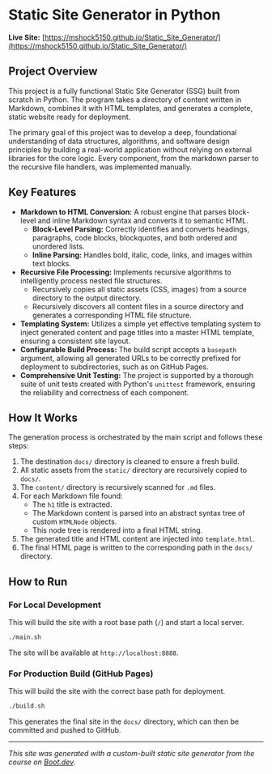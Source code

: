 # Static Site Generator in Python

**Live Site:** [https://mshock5150.github.io/Static_Site_Generator/](https://mshock5150.github.io/Static_Site_Generator/)

## Project Overview

This project is a fully functional Static Site Generator (SSG) built from scratch in Python. The program takes a directory of content written in Markdown, combines it with HTML templates, and generates a complete, static website ready for deployment.

The primary goal of this project was to develop a deep, foundational understanding of data structures, algorithms, and software design principles by building a real-world application without relying on external libraries for the core logic. Every component, from the markdown parser to the recursive file handlers, was implemented manually.

## Key Features

* **Markdown to HTML Conversion:** A robust engine that parses block-level and inline Markdown syntax and converts it to semantic HTML.
    * **Block-Level Parsing:** Correctly identifies and converts headings, paragraphs, code blocks, blockquotes, and both ordered and unordered lists.
    * **Inline Parsing:** Handles bold, italic, code, links, and images within text blocks.
* **Recursive File Processing:** Implements recursive algorithms to intelligently process nested file structures.
    * Recursively copies all static assets (CSS, images) from a source directory to the output directory.
    * Recursively discovers all content files in a source directory and generates a corresponding HTML file structure.
* **Templating System:** Utilizes a simple yet effective templating system to inject generated content and page titles into a master HTML template, ensuring a consistent site layout.
* **Configurable Build Process:** The build script accepts a `basepath` argument, allowing all generated URLs to be correctly prefixed for deployment to subdirectories, such as on GitHub Pages.
* **Comprehensive Unit Testing:** The project is supported by a thorough suite of unit tests created with Python's `unittest` framework, ensuring the reliability and correctness of each component.

## How It Works

The generation process is orchestrated by the main script and follows these steps:

1.  The destination `docs/` directory is cleaned to ensure a fresh build.
2.  All static assets from the `static/` directory are recursively copied to `docs/`.
3.  The `content/` directory is recursively scanned for `.md` files.
4.  For each Markdown file found:
    * The `h1` title is extracted.
    * The Markdown content is parsed into an abstract syntax tree of custom `HTMLNode` objects.
    * This node tree is rendered into a final HTML string.
5.  The generated title and HTML content are injected into `template.html`.
6.  The final HTML page is written to the corresponding path in the `docs/` directory.

## How to Run

### For Local Development

This will build the site with a root base path (`/`) and start a local server.

```bash
./main.sh
```

The site will be available at `http://localhost:8888`.

### For Production Build (GitHub Pages)

This will build the site with the correct base path for deployment.

```bash
./build.sh
```

This generates the final site in the `docs/` directory, which can then be committed and pushed to GitHub.

---

*This site was generated with a custom-built static site generator from the course on [Boot.dev](https://www.boot.dev).*
